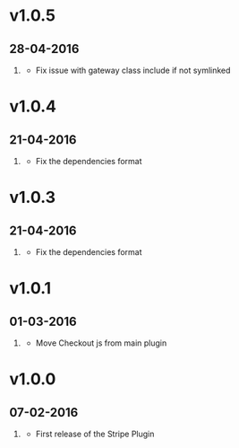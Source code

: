 # v1.0.5
## 28-04-2016

1. [](#bugfix)
    * Fix issue with gateway class include if not symlinked

# v1.0.4
## 21-04-2016

1. [](#bugfix)
    * Fix the dependencies format

# v1.0.3
## 21-04-2016

1. [](#bugfix)
    * Fix the dependencies format

# v1.0.1
## 01-03-2016

1. [](#bugfix)
    * Move Checkout js from main plugin

# v1.0.0
## 07-02-2016

1. [](#new)
    * First release of the Stripe Plugin